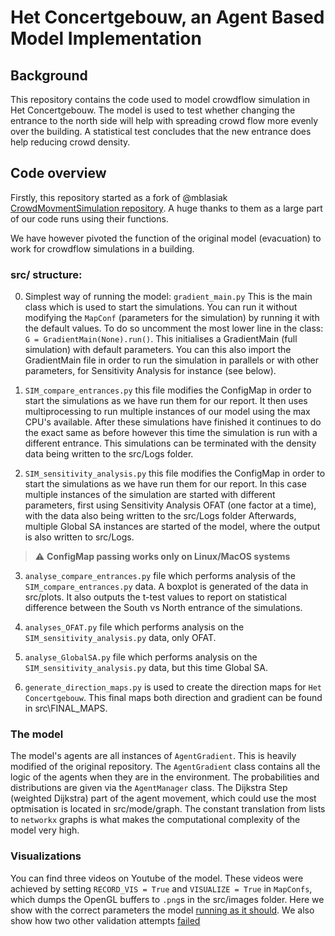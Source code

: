 # Het Concertgebouw, an Agent Based Model Implementation

## Background
This repository contains the code used to model crowdflow simulation in Het Concertgebouw. 
The model is used to test whether changing the entrance to the north side will help with spreading crowd flow more evenly over the building. 
A statistical test concludes that the new entrance does help reducing crowd density.

## Code overview
Firstly, this repository started as a fork of @mblasiak [CrowdMovmentSimulation repository](https://github.com/mblasiak/CrowdMovmentSimulation). A huge thanks to them as a large
part of our code runs using their functions.

We have however pivoted the function of the original model (evacuation) to work for crowdflow simulations in a building.

### src/ structure:
0. Simplest way of running the model: `gradient_main.py` This is the main class which is used to start the simulations. You can run it without modifying the `MapConf` (parameters for the simulation)
by running it with the default values. To do so uncomment the most lower line in the class: `G = GradientMain(None).run()`. This initialises a GradientMain (full simulation) with default parameters.
You can this also import the GradientMain file in order to run the simulation in parallels or with other parameters, for Sensitivity Analysis for instance (see below).

1. `SIM_compare_entrances.py` this file modifies the ConfigMap in order to start the simulations
as we have run them for our report. It then uses multiprocessing to run multiple instances of our model using the max
CPU's available. After these simulations have finished it continues to do the exact same as before however this time
the simulation is run with a different entrance. This simulations can be terminated with the density data being 
written to the src/Logs folder. 

2. `SIM_sensitivity_analysis.py` this file modifies the ConfigMap in order to start the simulations
as we have run them for our report. In this case multiple instances of the simulation are started
with different parameters, first using Sensitivity Analysis OFAT (one factor at a time), with the data
also being written to the src/Logs folder Afterwards, multiple Global SA instances are started 
of the model, where the output is also written to src/Logs.

> :warning: **ConfigMap passing works only on Linux/MacOS systems**

3. `analyse_compare_entrances.py` file which performs analysis of the `SIM_compare_entrances.py` data.
A boxplot is generated of the data in src/plots. It also outputs the t-test values to report on statistical difference
between the South vs North entrance of the simulations. 

4. `analyses_OFAT.py` file which performs analysis on the `SIM_sensitivity_analysis.py` data, only OFAT.
5. `analyse_GlobalSA.py` file which performs analysis on the `SIM_sensitivity_analysis.py` data, but this time Global SA. 
6. `generate_direction_maps.py` is used to create the direction maps for `Het Concertgebouw`. This final maps both direction and gradient can be found in src\FINAL_MAPS.

### The model
The model's agents are all instances of `AgentGradient`. This is heavily modified of the original repository. The `AgentGradient`
class contains all the logic of the agents when they are in the environment. The probabilities and distributions are given
via the `AgentManager` class. The Dijkstra Step (weighted Dijkstra) part of the agent movement, which could use the most optmisation is located in src/mode/graph. The constant
translation from lists to `networkx` graphs is what makes the computational complexity of the model very high. 

### Visualizations
You can find three videos on Youtube of the model. These videos were achieved by setting `RECORD_VIS = True` and `VISUALIZE = True` in `MapConfs`, which dumps the OpenGL buffers to `.png`s in the src/images folder.
Here we show with the correct parameters the model [running as it should](https://youtu.be/pwq_kpS9ins).
We also show how two other validation attempts [fai](https://youtu.be/EWgem9_qXLo)[led](https://youtu.be/HTfG4hHILic)